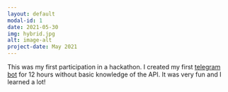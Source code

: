 ```yaml
---
layout: default
modal-id: 1
date: 2021-05-30
img: hybrid.jpg
alt: image-alt
project-date: May 2021
---
```

This was my first participation in a hackathon. I created my first [telegram bot](https://github.com/FrainX8/TelegramRandomCoffeBot) for 12 hours without basic knowledge of the API. It was very fun and I learned a lot!